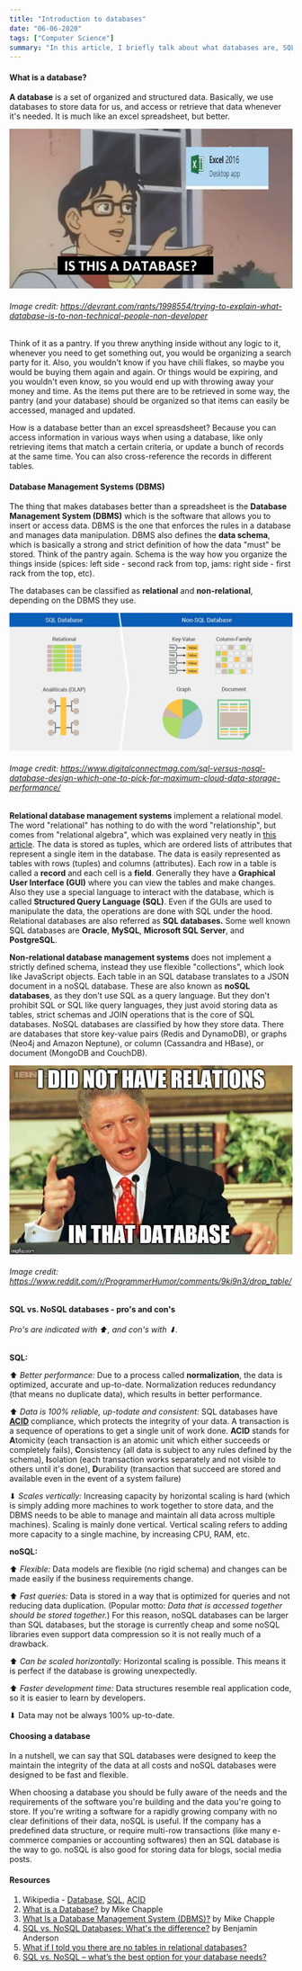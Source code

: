 ```yaml
---
title: "Introduction to databases"
date: "06-06-2020"
tags: ["Computer Science"]
summary: "In this article, I briefly talk about what databases are, SQL and noSQL databases and their pro's and con's."
---
```


#### What is a database?

**A database** is a set of organized and structured data. Basically, we use databases to store data for us, and access or retrieve that data whenever it's needed. It is much like an excel spreadsheet, but better.

![Is this a database?](../images/blog/database/r_1998554_ZRDun.jpg)

###### Image credit: https://devrant.com/rants/1998554/trying-to-explain-what-database-is-to-non-technical-people-non-developer

Think of it as a pantry. If you threw anything inside without any logic to it, whenever you need to get something out, you would be organizing a search party for it. Also, you wouldn't know if you have chili flakes, so maybe you would be buying them again and again. Or things would be expiring, and you wouldn't even know, so you would end up with throwing away your money and time. As the items put there are to be retrieved in some way, the pantry (and your database) should be organized so that items can easily be accessed, managed and updated.

How is a database better than an excel spreasdsheet? Because you can access information in various ways when using a database, like only retrieving items that match a certain criteria, or update a bunch of records at the same time. You can also cross-reference the records in different tables.

#### Database Management Systems (DBMS)

The thing that makes databases better than a spreadsheet is the **Database Management System (DBMS)** which is the software that allows you to insert or access data. DBMS is the one that enforces the rules in a database and manages data manipulation. DBMS also defines the **data schema**, which is basically a strong and strict definition of how the data "must" be stored. Think of the pantry again. Schema is the way how you organize the things inside (spices: left side - second rack from top, jams: right side - first rack from the top, etc).

The databases can be classified as **relational** and **non-relational**, depending on the DBMS they use.

![SQL vs noSQL](../images/blog/database/sql-and-nosql.jpg)

###### Image credit: https://www.digitalconnectmag.com/sql-versus-nosql-database-design-which-one-to-pick-for-maximum-cloud-data-storage-performance/

**Relational database management systems** implement a relational model. The word "relational" has nothing to do with the word "relationship", but comes from "relational algebra", which was explained very neatly in [this article](https://medium.com/lambdax/what-if-i-told-you-there-are-no-tables-in-relational-databases-13d31a2f9677). The data is stored as tuples, which are ordered lists of attributes that represent a single item in the database. The data is easily represented as tables with rows (tuples) and columns (attributes). Each row in a table is called a **record** and each cell is a **field**. Generally they have a **Graphical User Interface (GUI)** where you can view the tables and make changes. Also they use a special language to interact with the database, which is called **Structured Query Language (SQL)**. Even if the GUIs are used to manipulate the data, the operations are done with SQL under the hood. Relational databases are also referred as **SQL databases.** Some well known SQL databases are **Oracle**, **MySQL**, **Microsoft SQL Server**, and **PostgreSQL**.

**Non-relational database management systems** does not implement a strictly defined schema, instead they use flexible "collections", which look like JavaScript objects. Each table in an SQL database translates to a JSON document in a noSQL database. These are also known as **noSQL databases**, as they don't use SQL as a query language. But they don't prohibit SQL or SQL like query languages, they just avoid storing data as tables, strict schemas and JOIN operations that is the core of SQL databases. NoSQL databases are classified by how they store data. There are databases that store key-value pairs (Redis and DynamoDB), or graphs (Neo4j and Amazon Neptune), or column (Cassandra and HBase), or document (MongoDB and CouchDB).

![No relations meme](../images/blog/database/eWJ9RiTdWLJAyW8R7AuX0HGijt10i9SpSEXL55Iy_Uw.jpg)

###### Image credit: https://www.reddit.com/r/ProgrammerHumor/comments/9ki9n3/drop_table/

#### SQL vs. NoSQL databases - pro's and con's

###### Pro's are indicated with ⬆, and con's with ⬇.

**SQL:**

⬆ _Better performance:_ Due to a process called **normalization**, the data is optimized, accurate and up-to-date. Normalization reduces redundancy (that means no duplicate data), which results in better performance.

⬆ _Data is 100% reliable, up-todate and consistent:_ SQL databases have **[ACID](https://en.wikipedia.org/wiki/ACID)** compliance, which protects the integrity of your data. A transaction is a sequence of operations to get a single unit of work done. **ACID** stands for **A**tomicity (each transaction is an atomic unit which either succeeds or completely fails), **C**onsistency (all data is subject to any rules defined by the schema), **I**solation (each transaction works separately and not visible to others until it's done), **D**urability (transaction that succeed are stored and available even in the event of a system failure)

⬇ _Scales vertically:_ Increasing capacity by horizontal scaling is hard (which is simply adding more machines to work together to store data, and the DBMS needs to be able to manage and maintain all data across multiple machines). Scaling is mainly done vertical. Vertical scaling refers to adding more capacity to a single machine, by increasing CPU, RAM, etc.

**noSQL:**

⬆ _Flexible:_ Data models are flexible (no rigid schema) and changes can be made easily if the business requirements change.

⬆ _Fast queries:_ Data is stored in a way that is optimized for queries and not reducing data duplication. (Popular motto: _Data that is accessed together should be stored together._) For this reason, noSQL databases can be larger than SQL databases, but the storage is currently cheap and some noSQL libraries even support data compression so it is not really much of a drawback.

⬆ _Can be scaled horizontally:_ Horizontal scaling is possible. This means it is perfect if the database is growing unexpectedly.

⬆ _Faster development time:_ Data structures resemble real application code, so it is easier to learn by developers.

⬇ Data may not be always 100% up-to-date.

#### Choosing a database

In a nutshell, we can say that SQL databases were designed to keep the maintain the integrity of the data at all costs and noSQL databases were designed to be fast and flexible.

When choosing a database you should be fully aware of the needs and the requirements of the software you're building and the data you're going to store. If you're writing a software for a rapidly growing company with no clear definitions of their data, noSQL is useful. If the company has a predefined data structure, or require multi-row transactions (like many e-commerce companies or accounting softwares) then an SQL database is the way to go. noSQL is also good for storing data for blogs, social media posts.

#### Resources

1. Wikipedia - [Database](https://en.wikipedia.org/wiki/Database), [SQL](https://en.wikipedia.org/wiki/SQL), [ACID](https://en.wikipedia.org/wiki/ACID)
2. [What is a Database?](https://www.lifewire.com/what-is-a-database-1019737) by Mike Chapple
3. [What Is a Database Management System (DBMS)?](https://www.lifewire.com/database-management-system-1019609) by Mike Chapple
4. [SQL vs. NoSQL Databases: What's the difference?](https://www.ibm.com/cloud/blog/sql-vs-nosql) by Benjamin Anderson
5. [What if I told you there are no tables in relational databases?](https://medium.com/lambdax/what-if-i-told-you-there-are-no-tables-in-relational-databases-13d31a2f9677)
6. [SQL vs. NoSQL – what’s the best option for your database needs?](https://www.thorntech.com/2019/03/sql-vs-nosql/)
